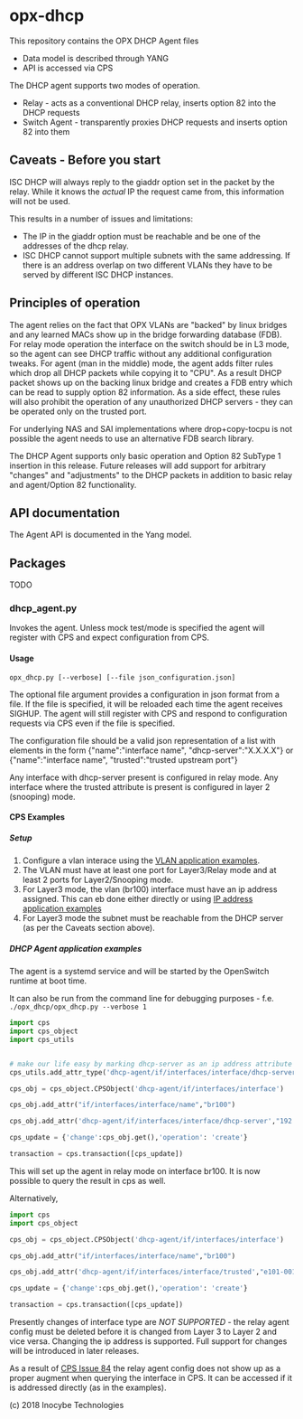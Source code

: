 # opx-dhcp
This repository contains the OPX DHCP Agent files

- Data model is described through YANG
- API is accessed via CPS

The DHCP agent supports two modes of operation.

- Relay - acts as a conventional DHCP relay, inserts option 82 into the DHCP requests
- Switch Agent - transparently proxies DHCP requests and inserts option 82 into them

## Caveats - Before you start

ISC DHCP will always reply to the giaddr option set in the packet by the relay. While it knows the *actual* IP the request came from,
this information will not be used.

This results in a number of issues and limitations:

- The IP in the giaddr option must be reachable and be one of the addresses of the dhcp relay.
- ISC DHCP cannot support multiple subnets with the same addressing. If there is an address overlap on two different VLANs they have to be served by different ISC DHCP instances.


## Principles of operation

The agent relies on the fact that OPX VLANs are "backed" by linux bridges and any learned MACs show up in the bridge forwarding database (FDB). For relay mode operation the
interface on the switch should be in L3 mode, so the agent can see DHCP traffic without any additional configuration tweaks. For agent (man in the middle) mode, the agent adds
filter rules which drop all DHCP packets while copying it to "CPU". As a result DHCP packet shows up on the backing linux bridge and creates a FDB entry which can be read
to supply option 82 information. As a side effect, these rules will also prohibit the operation of any unauthorized DHCP servers - they can be operated only on the trusted
port.

For underlying NAS and SAI implementations where drop+copy-tocpu is not possible the agent needs to use an alternative FDB search library. 

The DHCP Agent supports only basic operation and Option 82 SubType 1 insertion in this release. Future releases will add support for arbitrary "changes" and "adjustments" to the DHCP packets in addition to
basic relay and agent/Option 82 functionality.

## API documentation
The Agent API is documented in the Yang model.

## Packages

TODO

### dhcp\_agent.py
Invokes the agent. Unless mock test/mode is specified the agent will register with CPS and expect configuration from CPS.

#### Usage

`opx_dhcp.py [--verbose] [--file json_configuration.json] `

The optional file argument provides a configuration in json format from a file. If the file is specified, it will be reloaded each time the agent receives SIGHUP.
The agent will still register with CPS and respond to configuration requests via CPS even if the file is specified.

The configuration file should be a valid json representation of a list with elements in the form {"name":"interface name", "dhcp-server":"X.X.X.X"} or 
{"name":"interface name", "trusted":"trusted upstream port"}

Any interface with dhcp-server present is configured in relay mode. Any interface where the trusted attribute is present is configured in layer 2 (snooping) mode.

#### CPS Examples

##### Setup

1. Configure a vlan interace using the [VLAN application examples](https://github.com/open-switch/opx-docs/wiki/VLAN-application-examples).
2. The VLAN must have at least one port for Layer3/Relay mode and at least 2 ports for Layer2/Snooping mode.
3. For Layer3 mode, the vlan (br100) interface must have an ip address assigned. This can eb done either directly or using [IP address application examples](https://github.com/open-switch/opx-docs/wiki/IP-address-application-examples)
4. For Layer3 mode the subnet must be reachable from the DHCP server (as per the Caveats section above).

##### DHCP Agent application examples

The agent is a systemd service and will be started by the OpenSwitch runtime at boot time. 

It can also be run from the command line for debugging purposes - f.e. `./opx_dhcp/opx_dhcp.py --verbose 1`

```python
import cps
import cps_object
import cps_utils


# make our life easy by marking dhcp-server as an ip address attribute
cps_utils.add_attr_type('dhcp-agent/if/interfaces/interface/dhcp-server', 'ipv4')

cps_obj = cps_object.CPSObject('dhcp-agent/if/interfaces/interface')

cps_obj.add_attr("if/interfaces/interface/name","br100")

cps_obj.add_attr('dhcp-agent/if/interfaces/interface/dhcp-server',"192.168.3.1")

cps_update = {'change':cps_obj.get(),'operation': 'create'}

transaction = cps.transaction([cps_update])

```

This will set up the agent in relay mode on interface br100. It is now possible to query the result in cps as well.

Alternatively,

```python
import cps
import cps_object

cps_obj = cps_object.CPSObject('dhcp-agent/if/interfaces/interface')

cps_obj.add_attr("if/interfaces/interface/name","br100")

cps_obj.add_attr('dhcp-agent/if/interfaces/interface/trusted',"e101-001-0")

cps_update = {'change':cps_obj.get(),'operation': 'create'}

transaction = cps.transaction([cps_update])

```

Presently changes of interface type are *NOT SUPPORTED* - the relay agent config must be deleted before it is changed
from Layer 3 to Layer 2 and vice versa. Changing the ip address is supported. Full support for changes will be introduced
in later releases.

As a result of [CPS Issue 84](https://github.com/open-switch/opx-cps/issues/84) the relay agent config does not show up
as a proper augment when querying the interface in CPS. It can be accessed if it is addressed directly (as in the examples).

(c) 2018 Inocybe Technologies
